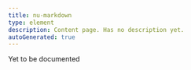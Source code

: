 ```yaml
---
title: nu-markdown
type: element
description: Content page. Has no description yet.
autoGenerated: true
---
```


Yet to be documented